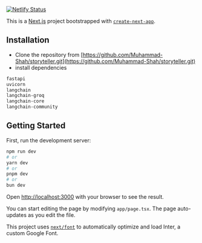 [![Netlify Status](https://api.netlify.com/api/v1/badges/b30b1d5f-70ec-4492-a5f4-93d0c7cd3379/deploy-status?branch=master)](https://app.netlify.com/sites/storytellerai/deploys)

This is a [Next.js](https://nextjs.org/) project bootstrapped with [`create-next-app`](https://github.com/vercel/next.js/tree/canary/packages/create-next-app).

## Installation

- Clone the repository from [https://github.com/Muhammad-Shah/storyteller.git](https://github.com/Muhammad-Shah/storyteller.git)
- install dependencies

```bash
fastapi
uvicorn
langchain
langchain-groq
langchain-core
langchain-community
```

## Getting Started

First, run the development server:

```bash
npm run dev
# or
yarn dev
# or
pnpm dev
# or
bun dev
````

Open [http://localhost:3000](http://localhost:3000) with your browser to see the result.

You can start editing the page by modifying `app/page.tsx`. The page auto-updates as you edit the file.

This project uses [`next/font`](https://nextjs.org/docs/basic-features/font-optimization) to automatically optimize and load Inter, a custom Google Font.
